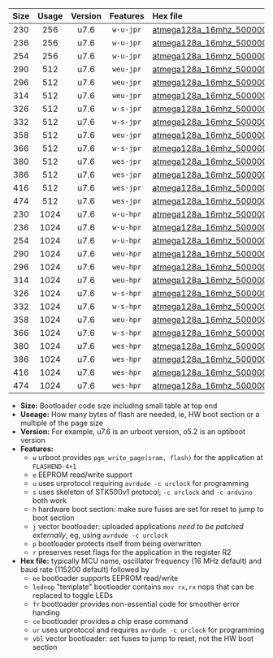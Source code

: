 |Size|Usage|Version|Features|Hex file|
|:-:|:-:|:-:|:-:|:--|
|230|256|u7.6|`w-u-jpr`|[atmega128a_16mhz_500000bps_ur_vbl.hex](https://raw.githubusercontent.com/stefanrueger/urboot/main//atmega128a_16mhz_500000bps_ur_vbl.hex)|
|236|256|u7.6|`w-u-jpr`|[atmega128a_16mhz_500000bps_lednop_ur_vbl.hex](https://raw.githubusercontent.com/stefanrueger/urboot/main//atmega128a_16mhz_500000bps_lednop_ur_vbl.hex)|
|254|256|u7.6|`w-u-jpr`|[atmega128a_16mhz_500000bps_lednop_fr_ur_vbl.hex](https://raw.githubusercontent.com/stefanrueger/urboot/main//atmega128a_16mhz_500000bps_lednop_fr_ur_vbl.hex)|
|290|512|u7.6|`weu-jpr`|[atmega128a_16mhz_500000bps_ee_ur_vbl.hex](https://raw.githubusercontent.com/stefanrueger/urboot/main//atmega128a_16mhz_500000bps_ee_ur_vbl.hex)|
|296|512|u7.6|`weu-jpr`|[atmega128a_16mhz_500000bps_ee_lednop_ur_vbl.hex](https://raw.githubusercontent.com/stefanrueger/urboot/main//atmega128a_16mhz_500000bps_ee_lednop_ur_vbl.hex)|
|314|512|u7.6|`weu-jpr`|[atmega128a_16mhz_500000bps_ee_lednop_fr_ur_vbl.hex](https://raw.githubusercontent.com/stefanrueger/urboot/main//atmega128a_16mhz_500000bps_ee_lednop_fr_ur_vbl.hex)|
|326|512|u7.6|`w-s-jpr`|[atmega128a_16mhz_500000bps_vbl.hex](https://raw.githubusercontent.com/stefanrueger/urboot/main//atmega128a_16mhz_500000bps_vbl.hex)|
|332|512|u7.6|`w-s-jpr`|[atmega128a_16mhz_500000bps_lednop_vbl.hex](https://raw.githubusercontent.com/stefanrueger/urboot/main//atmega128a_16mhz_500000bps_lednop_vbl.hex)|
|358|512|u7.6|`weu-jpr`|[atmega128a_16mhz_500000bps_ee_lednop_fr_ce_ur_vbl.hex](https://raw.githubusercontent.com/stefanrueger/urboot/main//atmega128a_16mhz_500000bps_ee_lednop_fr_ce_ur_vbl.hex)|
|366|512|u7.6|`w-s-jpr`|[atmega128a_16mhz_500000bps_lednop_fr_vbl.hex](https://raw.githubusercontent.com/stefanrueger/urboot/main//atmega128a_16mhz_500000bps_lednop_fr_vbl.hex)|
|380|512|u7.6|`wes-jpr`|[atmega128a_16mhz_500000bps_ee_vbl.hex](https://raw.githubusercontent.com/stefanrueger/urboot/main//atmega128a_16mhz_500000bps_ee_vbl.hex)|
|386|512|u7.6|`wes-jpr`|[atmega128a_16mhz_500000bps_ee_lednop_vbl.hex](https://raw.githubusercontent.com/stefanrueger/urboot/main//atmega128a_16mhz_500000bps_ee_lednop_vbl.hex)|
|416|512|u7.6|`wes-jpr`|[atmega128a_16mhz_500000bps_ee_lednop_fr_vbl.hex](https://raw.githubusercontent.com/stefanrueger/urboot/main//atmega128a_16mhz_500000bps_ee_lednop_fr_vbl.hex)|
|474|512|u7.6|`wes-jpr`|[atmega128a_16mhz_500000bps_ee_lednop_fr_ce_vbl.hex](https://raw.githubusercontent.com/stefanrueger/urboot/main//atmega128a_16mhz_500000bps_ee_lednop_fr_ce_vbl.hex)|
|230|1024|u7.6|`w-u-hpr`|[atmega128a_16mhz_500000bps_ur.hex](https://raw.githubusercontent.com/stefanrueger/urboot/main//atmega128a_16mhz_500000bps_ur.hex)|
|236|1024|u7.6|`w-u-hpr`|[atmega128a_16mhz_500000bps_lednop_ur.hex](https://raw.githubusercontent.com/stefanrueger/urboot/main//atmega128a_16mhz_500000bps_lednop_ur.hex)|
|254|1024|u7.6|`w-u-hpr`|[atmega128a_16mhz_500000bps_lednop_fr_ur.hex](https://raw.githubusercontent.com/stefanrueger/urboot/main//atmega128a_16mhz_500000bps_lednop_fr_ur.hex)|
|290|1024|u7.6|`weu-hpr`|[atmega128a_16mhz_500000bps_ee_ur.hex](https://raw.githubusercontent.com/stefanrueger/urboot/main//atmega128a_16mhz_500000bps_ee_ur.hex)|
|296|1024|u7.6|`weu-hpr`|[atmega128a_16mhz_500000bps_ee_lednop_ur.hex](https://raw.githubusercontent.com/stefanrueger/urboot/main//atmega128a_16mhz_500000bps_ee_lednop_ur.hex)|
|314|1024|u7.6|`weu-hpr`|[atmega128a_16mhz_500000bps_ee_lednop_fr_ur.hex](https://raw.githubusercontent.com/stefanrueger/urboot/main//atmega128a_16mhz_500000bps_ee_lednop_fr_ur.hex)|
|326|1024|u7.6|`w-s-hpr`|[atmega128a_16mhz_500000bps.hex](https://raw.githubusercontent.com/stefanrueger/urboot/main//atmega128a_16mhz_500000bps.hex)|
|332|1024|u7.6|`w-s-hpr`|[atmega128a_16mhz_500000bps_lednop.hex](https://raw.githubusercontent.com/stefanrueger/urboot/main//atmega128a_16mhz_500000bps_lednop.hex)|
|358|1024|u7.6|`weu-hpr`|[atmega128a_16mhz_500000bps_ee_lednop_fr_ce_ur.hex](https://raw.githubusercontent.com/stefanrueger/urboot/main//atmega128a_16mhz_500000bps_ee_lednop_fr_ce_ur.hex)|
|366|1024|u7.6|`w-s-hpr`|[atmega128a_16mhz_500000bps_lednop_fr.hex](https://raw.githubusercontent.com/stefanrueger/urboot/main//atmega128a_16mhz_500000bps_lednop_fr.hex)|
|380|1024|u7.6|`wes-hpr`|[atmega128a_16mhz_500000bps_ee.hex](https://raw.githubusercontent.com/stefanrueger/urboot/main//atmega128a_16mhz_500000bps_ee.hex)|
|386|1024|u7.6|`wes-hpr`|[atmega128a_16mhz_500000bps_ee_lednop.hex](https://raw.githubusercontent.com/stefanrueger/urboot/main//atmega128a_16mhz_500000bps_ee_lednop.hex)|
|416|1024|u7.6|`wes-hpr`|[atmega128a_16mhz_500000bps_ee_lednop_fr.hex](https://raw.githubusercontent.com/stefanrueger/urboot/main//atmega128a_16mhz_500000bps_ee_lednop_fr.hex)|
|474|1024|u7.6|`wes-hpr`|[atmega128a_16mhz_500000bps_ee_lednop_fr_ce.hex](https://raw.githubusercontent.com/stefanrueger/urboot/main//atmega128a_16mhz_500000bps_ee_lednop_fr_ce.hex)|

- **Size:** Bootloader code size including small table at top end
- **Useage:** How many bytes of flash are needed, ie, HW boot section or a multiple of the page size
- **Version:** For example, u7.6 is an urboot version, o5.2 is an optiboot version
- **Features:**
  + `w` urboot provides `pgm_write_page(sram, flash)` for the application at `FLASHEND-4+1`
  + `e` EEPROM read/write support
  + `u` uses urprotocol requiring `avrdude -c urclock` for programming
  + `s` uses skeleton of STK500v1 protocol; `-c urclock` and `-c arduino` both work
  + `h` hardware boot section: make sure fuses are set for reset to jump to boot section
  + `j` vector bootloader: uploaded applications *need to be patched externally*, eg, using `avrdude -c urclock`
  + `p` bootloader protects itself from being overwritten
  + `r` preserves reset flags for the application in the register R2
- **Hex file:** typically MCU name, oscillator frequency (16 MHz default) and baud rate (115200 default) followed by
  + `ee` bootloader supports EEPROM read/write
  + `lednop` "template" bootloader contains `mov rx,rx` nops that can be replaced to toggle LEDs
  + `fr` bootloader provides non-essential code for smoother error handing
  + `ce` bootloader provides a chip erase command
  + `ur` uses urprotocol and requires `avrdude -c urclock` for programming
  + `vbl` vector bootloader: set fuses to jump to reset, not the HW boot section
